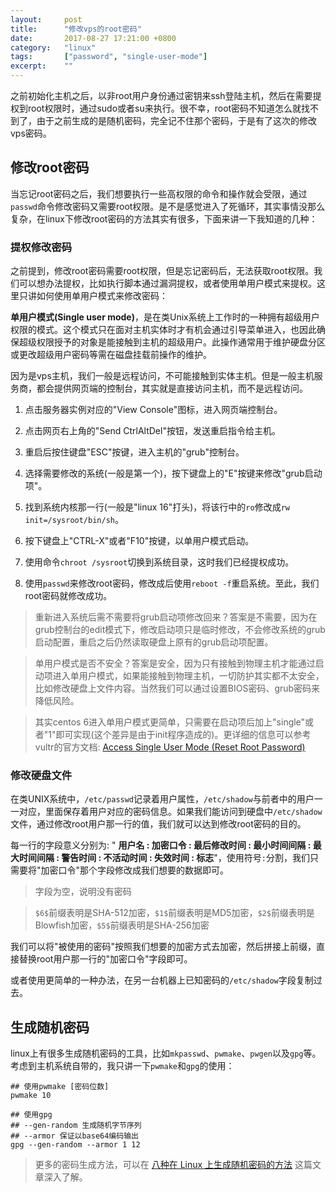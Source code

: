 ```yaml
---
layout:     post
title:      "修改vps的root密码"
date:       2017-08-27 17:21:00 +0800
category:   "linux"
tags:       ["password", "single-user-mode"]
excerpt:    ""
---
```


之前初始化主机之后，以非root用户身份通过密钥来ssh登陆主机，然后在需要提权到root权限时，通过sudo或者su来执行。很不幸，root密码不知道怎么就找不到了，由于之前生成的是随机密码，完全记不住那个密码，于是有了这次的修改vps密码。

## 修改root密码

当忘记root密码之后，我们想要执行一些高权限的命令和操作就会受限，通过`passwd`命令修改密码又需要root权限。是不是感觉进入了死循环，其实事情没那么复杂，在linux下修改root密码的方法其实有很多，下面来讲一下我知道的几种：

### 提权修改密码

之前提到，修改root密码需要root权限，但是忘记密码后，无法获取root权限。我们可以想办法提权，比如执行脚本通过漏洞提权，或者使用单用户模式来提权。这里只讲如何使用单用户模式来修改密码：

**单用户模式(Single user mode)**，是在类Unix系统上工作时的一种拥有超级用户权限的模式。这个模式只在面对主机实体时才有机会通过引导菜单进入，也因此确保超级权限授予的对象是能接触到主机的超级用户。此操作通常用于维护硬盘分区或更改超级用户密码等需在磁盘挂载前操作的维护。

因为是vps主机，我们一般是远程访问，不可能接触到实体主机。但是一般主机服务商，都会提供网页端的控制台，其实就是直接访问主机，而不是远程访问。

1. 点击服务器实例对应的"View Console"图标，进入网页端控制台。

2. 点击网页右上角的"Send CtrlAltDel"按钮，发送重启指令给主机。

3. 重启后按住键盘"ESC"按键，进入主机的"grub"控制台。

4. 选择需要修改的系统(一般是第一个)，按下键盘上的"E"按键来修改"grub启动项"。

5. 找到系统内核那一行(一般是"linux 16"打头)，将该行中的`ro`修改成`rw init=/sysroot/bin/sh`。

6. 按下键盘上"CTRL-X"或者"F10"按键，以单用户模式启动。

7. 使用命令`chroot /sysroot`切换到系统目录，这时我们已经提权成功。

8. 使用`passwd`来修改root密码，修改成后使用`reboot -f`重启系统。至此，我们root密码就修改成功。

> 重新进入系统后需不需要将grub启动项修改回来？答案是不需要，因为在grub控制台的edit模式下，修改启动项只是临时修改，不会修改系统的grub启动配置，重启之后仍然读取硬盘上原有的grub启动项配置。

> 单用户模式是否不安全？答案是安全，因为只有接触到物理主机才能通过启动项进入单用户模式，如果能接触到物理主机，一切防护其实都不太安全，比如修改硬盘上文件内容。当然我们可以通过设置BIOS密码、grub密码来降低风险。

> 其实centos 6进入单用户模式更简单，只需要在启动项后加上"single"或者"1"即可实现(这个差异是由于init程序造成的)。更详细的信息可以参考vultr的官方文档: [Access Single User Mode \(Reset Root Password\)](https://www.vultr.com/docs/boot-into-single-user-mode-reset-root-password)

### 修改硬盘文件

在类UNIX系统中，`/etc/passwd`记录着用户属性，`/etc/shadow`与前者中的用户一一对应，里面保存着用户对应的密码信息。如果我们能访问到硬盘中`/etc/shadow`文件，通过修改root用户那一行的值，我们就可以达到修改root密码的目的。

每一行的字段意义分别为: " **用户名 : 加密口令 : 最后修改时间 : 最小时间间隔 : 最大时间间隔 : 警告时间 : 不活动时间 : 失效时间 : 标志**"，使用符号`:`分割，我们只需要将"加密口令"那个字段修改成我们想要的数据即可。

> 字段为空，说明没有密码

> `$6$`前缀表明是SHA-512加密，`$1$`前缀表明是MD5加密，`$2$`前缀表明是Blowfish加密，`$5$`前缀表明是SHA-256加密

我们可以将"被使用的密码"按照我们想要的加密方式去加密，然后拼接上前缀，直接替换root用户那一行的"加密口令"字段即可。

或者使用更简单的一种办法，在另一台机器上已知密码的`/etc/shadow`字段复制过去。


## 生成随机密码

linux上有很多生成随机密码的工具，比如`mkpasswd`、`pwmake`、`pwgen`以及`gpg`等。考虑到主机系统自带的，我只讲一下`pwmake`和`gpg`的使用：

````shell
## 使用pwmake [密码位数]
pwmake 10

## 使用gpg
## --gen-random 生成随机字节序列
## --armor 保证以base64编码输出
gpg --gen-random --armor 1 12
````

> 更多的密码生成方法，可以在 [八种在 Linux 上生成随机密码的方法](https://linux.cn/article-9318-1.html) 这篇文章深入了解。
